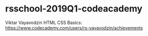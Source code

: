 # rsschool-2019Q1-codeacademy
Viktar Vayavodzin
HTML CSS Basics: https://www.codecademy.com/users/rs-vayavodzin/achievements

